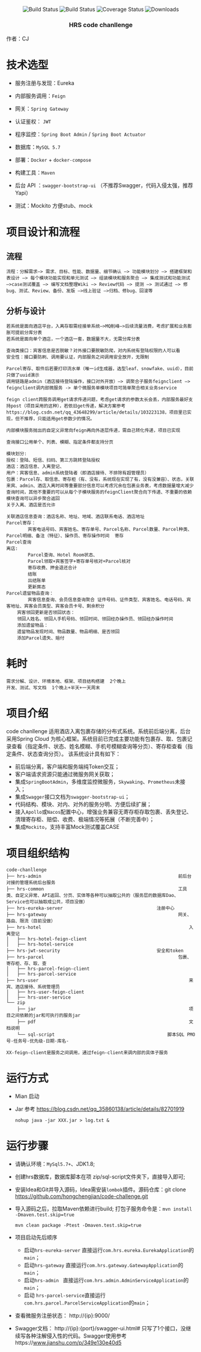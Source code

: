  <p align="center">
   <img src="https://img.shields.io/badge/JDK-1.8+-green.svg" alt="Build Status">
  <img src="https://img.shields.io/badge/license-Apache%202-blue.svg" alt="Build Status">
   <img src="https://img.shields.io/badge/Spring%20Cloud-Greenwich.SR2-blue.svg" alt="Coverage Status">
   <img src="https://img.shields.io/badge/Spring%20Boot-2.1.6.RELEASE-blue.svg" alt="Downloads">
 </p>  
<div align=center><h3>HRS code chanllenge</h3></div>
作者：CJ

# 技术选型

- 服务注册与发现：Eureka

- 内部服务调用：`Feign`

- 网关：`Spring Gateway`

- 认证鉴权： `JWT`

- 程序监控：`Spring Boot Admin` / `Spring Boot Actuator`

- 数据库：`MySQL 5.7`

- 部署：`Docker` + `docker-compose`

- 构建工具：`Maven`

- 后台 API ：`swagger-bootstrap-ui` （不推荐Swagger，代码入侵太强，推荐Yapi）

- 测试：Mockito 方便stub、mock

  

# 项目设计和流程

## 流程

```
流程：分解需求—> 需求、目标、性能、数据量、细节确认 —> 功能模块划分 —> 搭建框架和表设计 —> 每个模块功能实现和单元测试 —> 组装模块和服务聚合 —> 集成测试和功能测试 —>case测试覆盖 —> 编写文档整理Wiki —> Review代码 —> 提测 —> 测试通过 —> 修bug、测试、Review、备份、发版 —>线上验证 —>归档、修bug、回滚等
```

## 分析与设计

```
若系统是面向酒店平台，入离存取需经接单系统—>MQ削峰—>后续流量消费，考虑扩展和业务膨胀可提前分库分表
若系统是面向单个酒店，一个酒店一套，数据量不大，无需分库分表

查询类接口：宾客信息是否脱敏？对外接口要脱敏防爬，对内系统有登陆权限的人可以看
安全性：接口要防刷、调用要认证，内部服务之间调用安全放开，无限制

Parcel寄存、取件后若要打印流水单（唯一id生成器，选型leaf、snowfake、uuid），目前只做了uuid演示
调用链路是admin（酒店接待登陆操作，接口对外开放）—> 调聚合子服务feignclient —> feignclient调内部微服务 -> 单个微服务单模块项目可简单聚合相关业务service

feign client跨服务调用get请求传递问题，考虑get请求的参数太长会丢，内部服务最好支持post（项目采用的这种），若依旧get传递，解决方案参考 https://blog.csdn.net/qq_43648299/article/details/103223138，项目里已实现，但不推荐，只能适用get参数少的情况。

内部模块服务抛出的自定义异常向feign再向外逐层传递，需自己转化传递，项目已实现

查询接口公用单个、列表、模糊、指定条件都支持分页

模块划分:
授权：登陆、短信、扫码、第三方跳转登陆授权
酒店：酒店信息、入离登记、
用户：宾客信息、admin系统登陆者（即酒店接待、不排除有超管理员）
包裹：Parcel存、取信息、寄存柜（有、没有，系统现在实现了有，没有没兼容）、状态，关联来宾、admin、酒店入离时间等重要部分信息可以考虑冗余在包裹业务表，考虑数据量增大减少查询时间，其他不重要的可以从每个子模块服务的feignClient聚合向下传递、不重要的依赖模块查询可以异步聚合返回
关于入离、酒店是否允许

关联酒店信息查询：酒店名称、地址、地域、酒店联系电话、酒店地址
Parcel寄存：
		宾客电话号码、宾客姓名、寄存单号、Parcel名称、Parcel数量、Parcel种类、Parcel明细、备注（特征）、操作员、寄存操作时间  寄存
Parcel查询
离店:
		Parcel查询、Hotel Room状态、
		Parcel领取+宾客签字+寄存单号核对+Parcel核对
		寄存收费、押金退还合计	
		结账
		出结账单
		更新房态
Parcel遗留物品查询：
		宾客信息查询、会员信息查询聚合 证件号码、证件类型、宾客姓名、电话号码、宾客地址、宾客会员类型、宾客会员卡号、剩余积分
	宾客领回更新是否领回状态：
	领回人姓名、领回人手机号码、领回时间、领回经办操作员、领回经办操作时间
	添加遗留物品：
	遗留物品发现时间、物品数量、物品明细、是否领回
	添加Parcel遗失、赔付
```

# 耗时

```
需求分解、设计、环境本地、框架、项目结构搭建  2个晚上
开发、测试、写文档  1个晚上+半天+一天周末 
```

# 项目介绍

code chanllenge 适用酒店入离包裹存储的分布式系统。系统前后端分离，后台采用Spring Cloud 为核心框架。系统目前已完成主要功能有包裹存、取、包裹记录查看（指定条件、状态、姓名模糊、手机号模糊查询等分页）、寄存柜查看（指定条件、状态查询分页）。
该系统设计具有如下：

* 前后端分离，客户端和服务端纯Token交互；
* 客户端请求资源只能通过微服务网关获取；
* 集成`SpringBootAdmin`，多维度监控微服务，`Skywaking`、`Prometheus`未接入；
* 集成`Swagger`接口文档为`swagger-bootstrap-ui`；
* 代码结构、模块、对内、对外的服务分明、方便后续扩展；
* 接入`Apollo`或`Nacos`配置中心，增强业务兼容无寄存柜存取包裹、丢失登记、清理寄存柜、赔偿、收费、极端情况等拓展（不断完善中）；
* 集成`Mockito`，支持丰富Mock测试覆盖CASE

# 项目组织结构

```
code-chanllenge
├── hrs-admin 													前后台对接的管理系统后台服务
├── hrs-common 													工具类、自定义异常、API返回、分页、实体等各种可以抽取公共的（服务层的数据库Dao、Service也可以抽取成公共，项目没做）
├── hrs-eureka-server 									注册中心
├── hrs-gateway													网关、路由、限流（目前没做）
├── hrs-hotel														入离登记
│   ├── hrs-hotel-feign-client
│   ├── hrs-hotel-service
├── hrs-jwt-security  									安全和token
├── hrs-parcel 													包裹、寄存柜、存、取、查
│   ├── hrs-parcel-feign-client					
│   ├── hrs-parcel-service
├── hrs-user 														来宾、酒店接待、系统管理员
│   ├── hrs-user-feign-client
│   ├── hrs-user-service
└── zip
    ├── jar 														项目之间依赖的jar和可执行的服务jar
    ├── pdf 														文档说明
    └── sql-script 											脚本SQL PMO号-任务号-优先级-日期-库名-

XX-feign-client是服务之间调用，通过feign-client来调内部的具体子服务
```

# 运行方式

- Mian 启动

- Jar  参考 https://blog.csdn.net/qq_35860138/article/details/82701919

  `nohup java -jar XXX.jar > log.txt &`

# 运行步骤

-  请确认环境：`MySql5.7+`、JDK1.8;

-  创建hrs数据库，数据库脚本在项 zip/sql-script文件夹下，直接导入即可;

-  安装Idea和Git并导入源码，Idea需安装`lombok`插件。源码仓库：git clone https://github.com/hongchengjian/code-challenge.git

-  导入源码之后，拉取Maven依赖进行build; 打包子服务命令是：`mvn install -Dmaven.test.skip=true `

   `mvn clean package -Ptest -Dmaven.test.skip=true`

-  项目启动先后顺序
   - 启动`hrs-eureka-server` 直接运行`com.hrs.eureka.EurekaApplication`的`main`；
   - 启动`hrs-gateway` 直接运行`com.hrs.gateway.GatewayApplication`的`main`；
   - 启动`hrs-admin ` 直接运行`com.hrs.admin.AdminServiceApplication`的`main`；
   - 启动 `hrs-parcel-service`直接运行`com.hrs.parcel.ParcelServiceApplication`的`main`；
   
-  查看微服务注册状态： http://{ip}:9000/ 

-  Swagger文档： http://{ip}:{port}/swagger-ui.html# 只写了1个接口，没继续写各种注解侵入性的代码。Swagger使用参考https://www.jianshu.com/p/349e130e40d5 









